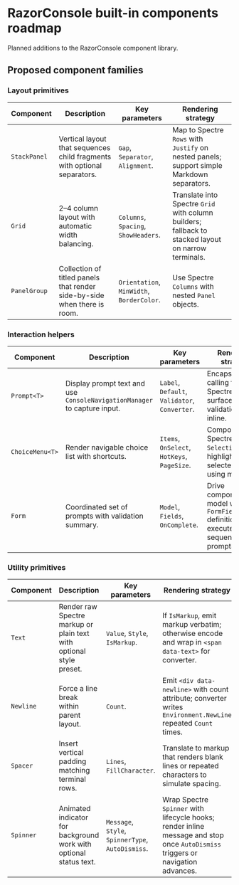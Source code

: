 # RazorConsole built-in components roadmap

Planned additions to the RazorConsole component library.

## Proposed component families

### Layout primitives

| Component | Description | Key parameters | Rendering strategy |
|-----------|-------------|----------------|--------------------|
| `StackPanel` | Vertical layout that sequences child fragments with optional separators. | `Gap`, `Separator`, `Alignment`. | Map to Spectre `Rows` with `Justify` on nested panels; support simple Markdown separators.
| `Grid` | 2–4 column layout with automatic width balancing. | `Columns`, `Spacing`, `ShowHeaders`. | Translate into Spectre `Grid` with column builders; fallback to stacked layout on narrow terminals.
| `PanelGroup` | Collection of titled panels that render side-by-side when there is room. | `Orientation`, `MinWidth`, `BorderColor`. | Use Spectre `Columns` with nested `Panel` objects.

### Interaction helpers

| Component | Description | Key parameters | Rendering strategy |
|-----------|-------------|----------------|--------------------|
| `Prompt<T>` | Display prompt text and use `ConsoleNavigationManager` to capture input. | `Label`, `Default`, `Validator`, `Converter`. | Encapsulate calling flow to Spectre `Prompt`; surface validation errors inline.
| `ChoiceMenu<T>` | Render navigable choice list with shortcuts. | `Items`, `OnSelect`, `HotKeys`, `PageSize`. | Compose Spectre `SelectionPrompt`; highlight selected entry using markup.
| `Form` | Coordinated set of prompts with validation summary. | `Model`, `Fields`, `OnComplete`. | Drive component model with child `FormField` definitions that execute sequential prompts.

### Utility primitives

| Component | Description | Key parameters | Rendering strategy |
|-----------|-------------|----------------|--------------------|
| `Text` | Render raw Spectre markup or plain text with optional style preset. | `Value`, `Style`, `IsMarkup`. | If `IsMarkup`, emit markup verbatim; otherwise encode and wrap in `<span data-text>` for converter.
| `Newline` | Force a line break within parent layout. | `Count`. | Emit `<div data-newline>` with count attribute; converter writes `Environment.NewLine` repeated `Count` times.
| `Spacer` | Insert vertical padding matching terminal rows. | `Lines`, `FillCharacter`. | Translate to markup that renders blank lines or repeated characters to simulate spacing.
| `Spinner` | Animated indicator for background work with optional status text. | `Message`, `Style`, `SpinnerType`, `AutoDismiss`. | Wrap Spectre `Spinner` with lifecycle hooks; render inline message and stop once `AutoDismiss` triggers or navigation advances.
